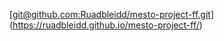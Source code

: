 
[[git@github.com:Ruadbleidd/mesto-project-ff.git](https://github.com/Ruadbleidd/mesto-project-ff.git)](https://ruadbleidd.github.io/mesto-project-ff/)
